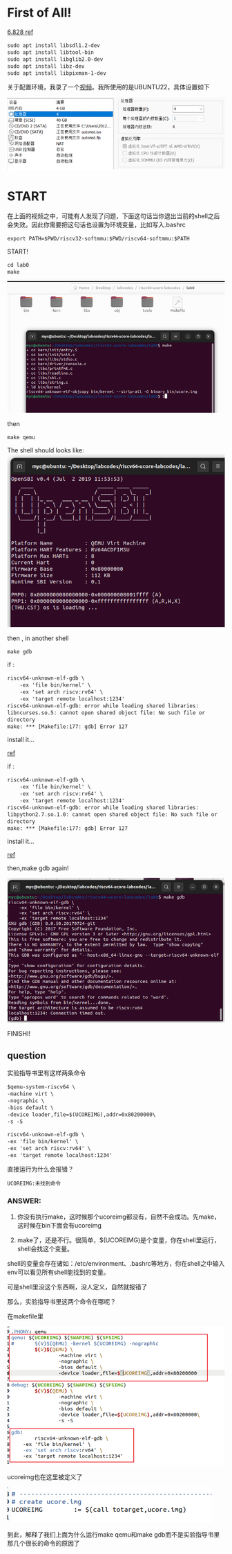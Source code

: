 # First of All!
[6.828 ref](https://blog.csdn.net/zzzlueng/article/details/115277245)

```
sudo apt install libsdl1.2-dev
sudo apt install libtool-bin
sudo apt install libglib2.0-dev
sudo apt install libz-dev
sudo apt install libpixman-1-dev
```

关于配置环境，我录了一个[视频](http://oslab.mobisys.cc/labvideo/%E5%AE%9E%E9%AA%8C%E7%8E%AF%E5%A2%83%E9%85%8D%E7%BD%AEby%E5%8A%A9%E6%95%99%E5%B0%8F%E6%9C%A8%402023.mp4)。我所使用的是UBUNTU22，具体设置如下

![0-0](./lab0-0.png)
# START
在上面的视频之中，可能有人发现了问题，下面这句话当你退出当前的shell之后会失效。因此你需要把这句话也设置为环境变量，比如写入.bashrc
```
export PATH=$PWD/riscv32-softmmu:$PWD/riscv64-softmmu:$PATH
```
START!
```
cd lab0
make
```
![0-1](./lab0-1.png)

then

```
make qemu
```

The shell should looks like:
![0-2](./lab0-2.png)

then , in another shell

```
make gdb
```

if :
```
riscv64-unknown-elf-gdb \
    -ex 'file bin/kernel' \
    -ex 'set arch riscv:rv64' \
    -ex 'target remote localhost:1234'
riscv64-unknown-elf-gdb: error while loading shared libraries: libncurses.so.5: cannot open shared object file: No such file or directory
make: *** [Makefile:177: gdb] Error 127

```

install it...

[ref](https://blog.csdn.net/qq_35078688/article/details/125326873)

if :

```
riscv64-unknown-elf-gdb \
    -ex 'file bin/kernel' \
    -ex 'set arch riscv:rv64' \
    -ex 'target remote localhost:1234'
riscv64-unknown-elf-gdb: error while loading shared libraries: libpython2.7.so.1.0: cannot open shared object file: No such file or directory
make: *** [Makefile:177: gdb] Error 127

```

install it...

[ref](https://stackoverflow.com/questions/26597527/how-to-install-libpython2-7-so)

then,make gdb again!

![lab0-3](./lab0-3.png)

FINISHI!


## question
实验指导书里有这样两条命令
```
$qemu-system-riscv64 \
-machine virt \
-nographic \
-bios default \
-device loader,file=$(UCOREIMG),addr=0x80200000\
-s -S
```

```
riscv64-unknown-elf-gdb \
-ex 'file bin/kernel' \
-ex 'set arch riscv:rv64' \
-ex 'target remote localhost:1234'
```
直接运行为什么会报错？
```
UCOREIMG:未找到命令
```
### ANSWER:
1. 你没有执行make，这时候那个ucoreimg都没有，自然不会成功。先make，这时候在bin下面会有ucoreimg

2. make了，还是不行。很简单，$(UCOREIMG)是个变量，你在shell里运行，shell会找这个变量。

shell的变量会存在诸如：/etc/environment、.bashrc等地方，你在shell之中输入env可以看见所有shell能找到的变量。


可是shell里没这个东西啊，没人定义，自然就报错了

那么，实验指导书里这两个命令在哪呢？

在makefile里

![lab0-4.png](./lab0-4.png)

ucoreimg也在这里被定义了

![lab0-5.png](./lab0-5.png)

到此，解释了我们上面为什么运行make qemu和make gdb而不是实验指导书里那几个很长的命令的原因了
